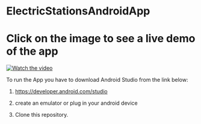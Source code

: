 # ElectricStationsAndroidApp

# Click on the image to see a live demo of the app
 
[![Watch the video](https://i.postimg.cc/JzytBCPF/thumbnail.jpg)](https://www.youtube.com/watch?v=oWWKcTxxFG8)


To run the App you have to download Android Studio from the link below:

1) https://developer.android.com/studio

2) create an emulator or plug in your android device

3) Clone this repository.
